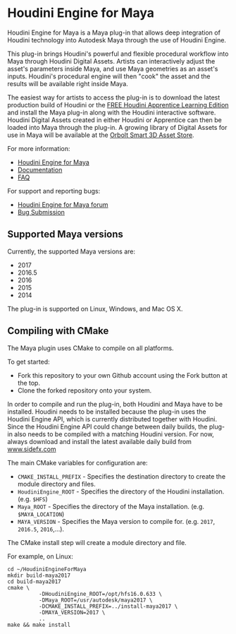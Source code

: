 # Houdini Engine for Maya
Houdini Engine for Maya is a Maya plug-in that allows deep integration of
Houdini technology into Autodesk Maya through the use of Houdini Engine.

This plug-in brings Houdini's powerful and flexible procedural workflow into
Maya through Houdini Digital Assets. Artists can interactively adjust the
asset's parameters inside Maya, and use Maya geometries as an asset's inputs.
Houdini's procedural engine will then "cook" the asset and the results will be
available right inside Maya.

The easiest way for artists to access the plug-in is to download the latest
production build of Houdini or the [FREE Houdini Apprentice Learning
Edition](https://www.sidefx.com/products/houdini-apprentice/)
and install the Maya plug-in along with the Houdini interactive software.
Houdini Digital Assets created in either Houdini or Apprentice can then be
loaded into Maya through the plug-in. A growing library of Digital Assets for
use in Maya will be available at the [Orbolt Smart 3D Asset
Store](http://www.orbolt.com/maya).

For more information:

* [Houdini Engine for Maya](https://www.sidefx.com/products/houdini-engine/maya-plug-in/)
* [Documentation](http://www.sidefx.com/docs/maya/)
* [FAQ](https://www.sidefx.com/faq/houdini-engine-faq/)

For support and reporting bugs:

* [Houdini Engine for Maya forum](https://www.sidefx.com/forum/46/)
* [Bug Submission](https://www.sidefx.com/bugs/submit/)

## Supported Maya versions
Currently, the supported Maya versions are:

* 2017
* 2016.5
* 2016
* 2015
* 2014

The plug-in is supported on Linux, Windows, and Mac OS X.

## Compiling with CMake
The Maya plugin uses CMake to compile on all platforms.

To get started:

* Fork this repository to your own Github account using the Fork button at the top.
* Clone the forked repository onto your system.

In order to compile and run the plug-in, both Houdini and Maya have to be
installed. Houdini needs to be installed because the plug-in uses the Houdini
Engine API, which is currently distributed together with Houdini. Since the
Houdini Engine API could change between daily builds, the plug-in also needs to
be compiled with a matching Houdini version.  For now, always download and
install the latest available daily build from www.sidefx.com

The main CMake variables for configuration are:
* `CMAKE_INSTALL_PREFIX` - Specifies the destination directory to create the module directory and files.
* `HoudiniEngine_ROOT` - Specifies the directory of the Houdini installation. (e.g. `$HFS`)
* `Maya_ROOT` - Specifies the directory of the Maya installation. (e.g. `$MAYA_LOCATION`)
* `MAYA_VERSION` - Specifies the Maya version to compile for. (e.g. `2017`, `2016.5`, `2016`,...).

The CMake install step will create a module directory and file.

For example, on Linux:
```
cd ~/HoudiniEngineForMaya
mkdir build-maya2017
cd build-maya2017
cmake \
          -DHoudiniEngine_ROOT=/opt/hfs16.0.633 \
          -DMaya_ROOT=/usr/autodesk/maya2017 \
          -DCMAKE_INSTALL_PREFIX=../install-maya2017 \
          -DMAYA_VERSION=2017 \
          ..
make && make install
```
